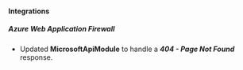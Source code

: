 
#### Integrations
##### Azure Web Application Firewall
- Updated **MicrosoftApiModule** to handle a ***404 - Page Not Found*** response.
